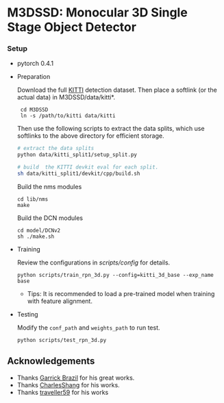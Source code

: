 # M3DSSD: Monocular 3D Single Stage Object Detector

### Setup

- pytorch 0.4.1

- Preparation

  Download the full [KITTI](http://www.cvlibs.net/datasets/kitti/eval_object.php?obj_benchmark=3d) detection dataset. Then place a softlink (or the actual data) in M3DSSD/data/kitti*.

  ```shell
   cd M3DSSD
   ln -s /path/to/kitti data/kitti
  ```

  Then use the following scripts to extract the data splits, which use softlinks to the above directory for efficient storage.

  ```sh
  # extract the data splits
  python data/kitti_split1/setup_split.py
  
  # build  the KITTI devkit eval for each split.
  sh data/kitti_split1/devkit/cpp/build.sh
  ```

  Build the nms modules

  ```
  cd lib/nms
  make
  ```

  Build the DCN modules

  ```
  cd model/DCNv2
  sh ./make.sh
  ```

  

- Training

  Review the configurations in *scripts/config* for details.

  ```
  python scripts/train_rpn_3d.py --config=kitti_3d_base --exp_name base
  ```
  - Tips: It is recommended to load a pre-trained model when training with feature alignment.

- Testing
  
  Modify the `conf_path` and `weights_path` to run test. 
  ```
  python scripts/test_rpn_3d.py
  ```
  
## Acknowledgements
- Thanks [Garrick Brazil](https://github.com/garrickbrazil/M3D-RPN) for his great works.
- Thanks [CharlesShang](https://github.com/CharlesShang/DCNv2) for his works.
- Thanks [traveller59](https://github.com/traveller59/kitti-object-eval-python) for his works
